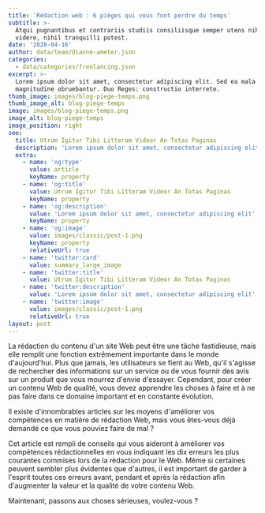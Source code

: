 ```yaml
---
title: 'Rédaction web : 6 pièges qui vous font perdre du temps'
subtitle: >-
  Atqui pugnantibus et contrariis studiis consiliisque semper utens nihil quieti
  videre, nihil tranquilli potest.
date: '2020-04-16'
author: data/team/dianne-ameter.json
categories:
  - data/categories/freelancing.json
excerpt: >-
  Lorem ipsum dolor sit amet, consectetur adipiscing elit. Sed ea mala virtuti
  magnitudine obruebantur. Duo Reges: constructio interrete.
thumb_image: images/blog-piege-temps.png
thumb_image_alt: blog-piege-temps
image: images/blog-piege-temps.png
image_alt: blog-piege-temps
image_position: right
seo:
  title: Utrum Igitur Tibi Litteram Videor An Totas Paginas
  description: 'Lorem ipsum dolor sit amet, consectetur adipiscing elit'
  extra:
    - name: 'og:type'
      value: article
      keyName: property
    - name: 'og:title'
      value: Utrum Igitur Tibi Litteram Videor An Totas Paginas
      keyName: property
    - name: 'og:description'
      value: 'Lorem ipsum dolor sit amet, consectetur adipiscing elit'
      keyName: property
    - name: 'og:image'
      value: images/classic/post-1.png
      keyName: property
      relativeUrl: true
    - name: 'twitter:card'
      value: summary_large_image
    - name: 'twitter:title'
      value: Utrum Igitur Tibi Litteram Videor An Totas Paginas
    - name: 'twitter:description'
      value: 'Lorem ipsum dolor sit amet, consectetur adipiscing elit'
    - name: 'twitter:image'
      value: images/classic/post-1.png
      relativeUrl: true
layout: post
---
```

La rédaction du contenu d'un site Web peut être une tâche fastidieuse, mais elle remplit une fonction extrêmement importante dans le monde d'aujourd'hui. Plus que jamais, les utilisateurs se fient au Web, qu'il s'agisse de rechercher des informations sur un service ou de vous fournir des avis sur un produit que vous mourrez d'envie d'essayer. Cependant, pour créer un contenu Web de qualité, vous devez apprendre les choses à faire et à ne pas faire dans ce domaine important et en constante évolution.

Il existe d'innombrables articles sur les moyens d'améliorer vos compétences en matière de rédaction Web, mais vous êtes-vous déjà demandé ce que vous pouviez faire de mal ?

Cet article est rempli de conseils qui vous aideront à améliorer vos compétences rédactionnelles en vous indiquant les dix erreurs les plus courantes commises lors de la rédaction pour le Web. Même si certaines peuvent sembler plus évidentes que d'autres, il est important de garder à l'esprit toutes ces erreurs avant, pendant et après la rédaction afin d'augmenter la valeur et la qualité de votre contenu Web.

Maintenant, passons aux choses sérieuses, voulez-vous ?

